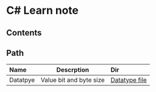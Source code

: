 # C# Learn note

## Contents


## Path

| Name     |       Descrption        | Dir                                    |
| :------- | :---------------------: | :------------------------------------- |
| Datatpye | Value bit and byte size | [Datatype file](./Datatype/Program.cs) |